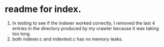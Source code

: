 # readme for index. 
1. In testing to see if the indexer worked correctly, I removed the last 4 entries in the directory produced by my crawler because it was taking too long. 
2. both indexer.c and indextest.c has no memory leaks. 